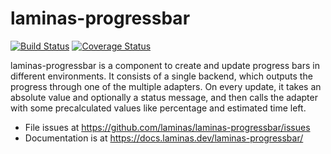 # laminas-progressbar

[![Build Status](https://travis-ci.org/laminas/laminas-progressbar.svg?branch=master)](https://travis-ci.org/laminas/laminas-progressbar)
[![Coverage Status](https://coveralls.io/repos/github/laminas/laminas-progressbar/badge.svg?branch=master)](https://coveralls.io/github/laminas/laminas-progressbar?branch=master)

laminas-progressbar is a component to create and update progress bars in different
environments. It consists of a single backend, which outputs the progress through
one of the multiple adapters. On every update, it takes an absolute value and
optionally a status message, and then calls the adapter with some precalculated
values like percentage and estimated time left.

- File issues at https://github.com/laminas/laminas-progressbar/issues
- Documentation is at https://docs.laminas.dev/laminas-progressbar/
